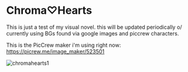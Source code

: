 #  Chroma♡Hearts
This is just a test of my visual novel. this will be updated periodically 
o/
currently using BGs found via google images and piccrew characters.


This is the PicCrew maker i'm using right now: https://picrew.me/image_maker/523501 



![chromahearts1](https://user-images.githubusercontent.com/117401892/199876886-1bb23c8a-b7a1-457b-bd96-5a387a11a5a9.png)
